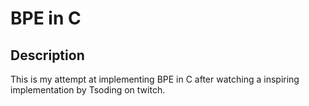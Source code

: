 # BPE in C

## Description

This is my attempt at implementing BPE in C after watching a inspiring implementation by Tsoding on twitch.
